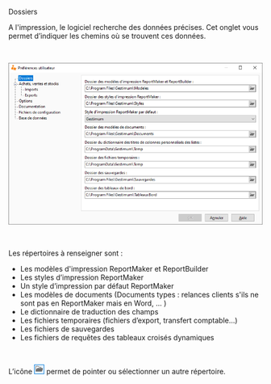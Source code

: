 






Dossiers





A l'impression, le logiciel recherche des données précises. Cet onglet vous permet d’indiquer les chemins où se trouvent ces données.


 


![](OngletDossiers.png)


 


Les répertoires à renseigner sont :


* Les modèles d'impression ReportMaker et ReportBuilder
* Les styles d’impression ReportMaker
* Un style d’impression par défaut ReportMaker
* Les modèles de documents (Documents types : relances clients s'ils ne sont pas en ReportMaker mais en Word, ... )
* Le dictionnaire de traduction des champs
* Les fichiers temporaires (fichiers d’export, transfert comptable…)
* Les fichiers de sauvegardes
* Les fichiers de requêtes des tableaux croisés dynamiques


 


L’icône ![image\Gest0120_wmf.gif](Bouton.gif "image\Gest0120_wmf.gif") permet de pointer ou sélectionner un autre répertoire.



